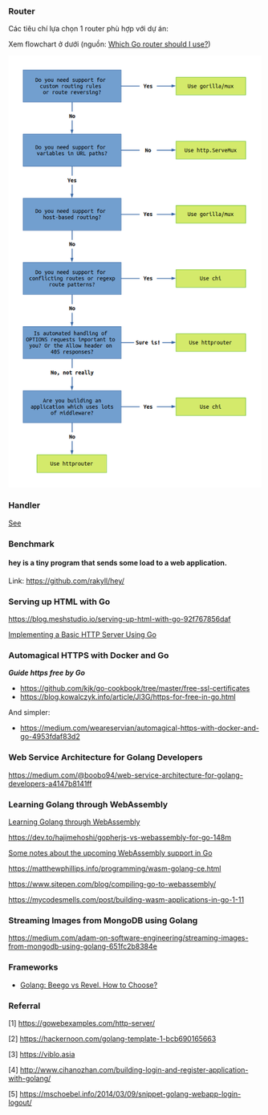 ### Router
Các tiêu chí lựa chọn 1 router phù hợp với dự án:

Xem flowchart ở dưới (nguồn: [Which Go router should I use?](https://www.alexedwards.net/blog/which-go-router-should-i-use))

![router-flowchart](https://github.com/mtchuyen/Golang-Tips/blob/master/statics/router-flowchart.png)

### Handler

[See](https://github.com/mtchuyen/Golang-Tips/blob/master/Go-Web/handler.md)

### Benchmark

#### hey is a tiny program that sends some load to a web application.

Link: https://github.com/rakyll/hey/


### Serving up HTML with Go

https://blog.meshstudio.io/serving-up-html-with-go-92f767856daf

[Implementing a Basic HTTP Server Using Go](https://betterprogramming.pub/implementing-a-basic-http-server-using-go-a59b1888359b)

### Automagical HTTPS with Docker and Go

***Guide https free by Go***

- https://github.com/kjk/go-cookbook/tree/master/free-ssl-certificates
- https://blog.kowalczyk.info/article/Jl3G/https-for-free-in-go.html

And simpler:

- https://medium.com/weareservian/automagical-https-with-docker-and-go-4953fdaf83d2



### Web Service Architecture for Golang Developers

https://medium.com/@boobo94/web-service-architecture-for-golang-developers-a4147b8141ff

### Learning Golang through WebAssembly

[Learning Golang through WebAssembly](https://www.aaron-powell.com/posts/2019-02-05-golang-wasm-2-writing-go/)

https://dev.to/hajimehoshi/gopherjs-vs-webassembly-for-go-148m

[Some notes about the upcoming WebAssembly support in Go](https://blog.owulveryck.info/2018/06/08/some-notes-about-the-upcoming-webassembly-support-in-go.html)

https://matthewphillips.info/programming/wasm-golang-ce.html

https://www.sitepen.com/blog/compiling-go-to-webassembly/

https://mycodesmells.com/post/building-wasm-applications-in-go-1-11

### Streaming Images from MongoDB using Golang
https://medium.com/adam-on-software-engineering/streaming-images-from-mongodb-using-golang-651fc2b8384e

### Frameworks

- [Golang: Beego vs Revel. How to Choose?](https://levelup.gitconnected.com/golang-beego-vs-revel-how-to-choose-63ee8f081bc3)


### Referral
[1] https://gowebexamples.com/http-server/

[2] https://hackernoon.com/golang-template-1-bcb690165663

[3] https://viblo.asia

[4] http://www.cihanozhan.com/building-login-and-register-application-with-golang/

[5] https://mschoebel.info/2014/03/09/snippet-golang-webapp-login-logout/
